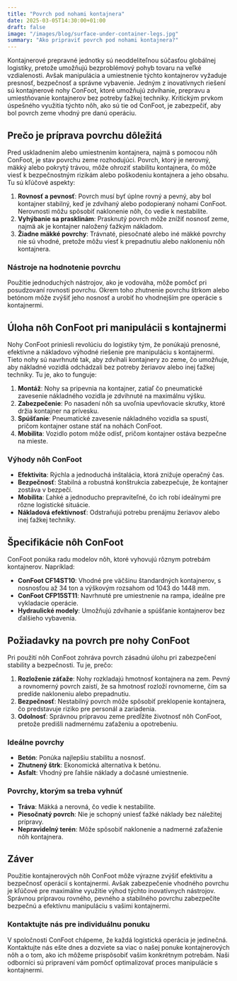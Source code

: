 ```yaml
---
title: "Povrch pod nohami kontajnera"
date: 2025-03-05T14:30:00+01:00
draft: false
image: "/images/blog/surface-under-container-legs.jpg"
summary: "Ako pripraviť povrch pod nohami kontajnera?"
---
```


Kontajnerové prepravné jednotky sú neoddeliteľnou súčasťou globálnej logistiky, pretože umožňujú bezproblémový pohyb tovaru na veľké vzdialenosti. Avšak manipulácia a umiestnenie týchto kontajnerov vyžaduje presnosť, bezpečnosť a správne vybavenie. Jedným z inovatívnych riešení sú kontajnerové nohy ConFoot, ktoré umožňujú zdvíhanie, prepravu a umiestňovanie kontajnerov bez potreby ťažkej techniky. Kritickým prvkom úspešného využitia týchto nôh, ako sú tie od ConFoot, je zabezpečiť, aby bol povrch zeme vhodný pre danú operáciu.

## Prečo je príprava povrchu dôležitá

Pred uskladnením alebo umiestnením kontajnera, najmä s pomocou nôh ConFoot, je stav povrchu zeme rozhodujúci. Povrch, ktorý je nerovný, mäkký alebo pokrytý trávou, môže ohroziť stabilitu kontajnera, čo môže viesť k bezpečnostným rizikám alebo poškodeniu kontajnera a jeho obsahu. Tu sú kľúčové aspekty:

1. **Rovnosť a pevnosť**: Povrch musí byť úplne rovný a pevný, aby bol kontajner stabilný, keď je zdvíhaný alebo podopieraný nohami ConFoot. Nerovnosti môžu spôsobiť naklonenie nôh, čo vedie k nestabilite.
2. **Vyhýbanie sa prasklinám**: Prasknutý povrch môže znížiť nosnosť zeme, najmä ak je kontajner naložený ťažkým nákladom.
3. **Žiadne mäkké povrchy**: Trávnaté, piesočnaté alebo iné mäkké povrchy nie sú vhodné, pretože môžu viesť k prepadnutiu alebo nakloneniu nôh kontajnera.

### Nástroje na hodnotenie povrchu

Použitie jednoduchých nástrojov, ako je vodováha, môže pomôcť pri posudzovaní rovnosti povrchu. Okrem toho zhutnenie povrchu štrkom alebo betónom môže zvýšiť jeho nosnosť a urobiť ho vhodnejším pre operácie s kontajnermi.

## Úloha nôh ConFoot pri manipulácii s kontajnermi

Nohy ConFoot priniesli revolúciu do logistiky tým, že ponúkajú prenosné, efektívne a nákladovo výhodné riešenie pre manipuláciu s kontajnermi. Tieto nohy sú navrhnuté tak, aby zdvíhali kontajnery zo zeme, čo umožňuje, aby nákladné vozidlá odchádzali bez potreby žeriavov alebo inej ťažkej techniky. Tu je, ako to funguje:

1. **Montáž**: Nohy sa pripevnia na kontajner, zatiaľ čo pneumatické zavesenie nákladného vozidla je zdvihnuté na maximálnu výšku.
2. **Zabezpečenie**: Po nasadení nôh sa uvoľnia upevňovacie skrutky, ktoré držia kontajner na prívesku.
3. **Spúšťanie**: Pneumatické zavesenie nákladného vozidla sa spustí, pričom kontajner ostane stáť na nohách ConFoot.
4. **Mobilita**: Vozidlo potom môže odísť, pričom kontajner ostáva bezpečne na mieste.

### Výhody nôh ConFoot

- **Efektivita**: Rýchla a jednoduchá inštalácia, ktorá znižuje operačný čas.
- **Bezpečnosť**: Stabilná a robustná konštrukcia zabezpečuje, že kontajner zostáva v bezpečí.
- **Mobilita**: Ľahké a jednoducho prepraviteľné, čo ich robí ideálnymi pre rôzne logistické situácie.
- **Nákladová efektívnosť**: Odstraňujú potrebu prenájmu žeriavov alebo inej ťažkej techniky.

## Špecifikácie nôh ConFoot

ConFoot ponúka radu modelov nôh, ktoré vyhovujú rôznym potrebám kontajnerov. Napríklad:

- **ConFoot CF14ST10**: Vhodné pre väčšinu štandardných kontajnerov, s nosnosťou až 34 ton a výškovým rozsahom od 1043 do 1448 mm.
- **ConFoot CFP15ST11**: Navrhnuté pre umiestnenie na rampa, ideálne pre vykladacie operácie.
- **Hydraulické modely**: Umožňujú zdvíhanie a spúšťanie kontajnerov bez ďalšieho vybavenia.

## Požiadavky na povrch pre nohy ConFoot

Pri použití nôh ConFoot zohráva povrch zásadnú úlohu pri zabezpečení stability a bezpečnosti. Tu je, prečo:

1. **Rozloženie záťaže**: Nohy rozkladajú hmotnosť kontajnera na zem. Pevný a rovnomerný povrch zaistí, že sa hmotnosť rozloží rovnomerne, čím sa predíde nakloneniu alebo prepadnutiu.
2. **Bezpečnosť**: Nestabilný povrch môže spôsobiť preklopenie kontajnera, čo predstavuje riziko pre personál a zariadenia.
3. **Odolnosť**: Správnou prípravou zeme predĺžite životnosť nôh ConFoot, pretože predišli nadmernému zaťaženiu a opotrebeniu.

### Ideálne povrchy

- **Betón**: Ponúka najlepšiu stabilitu a nosnosť.
- **Zhutnený štrk**: Ekonomická alternatíva k betónu.
- **Asfalt**: Vhodný pre ľahšie náklady a dočasné umiestnenie.

### Povrchy, ktorým sa treba vyhnúť

- **Tráva**: Mäkká a nerovná, čo vedie k nestabilite.
- **Piesočnatý povrch**: Nie je schopný uniesť ťažké náklady bez náležitej prípravy.
- **Nepravidelný terén**: Môže spôsobiť naklonenie a nadmerné zaťaženie nôh kontajnera.

## Záver

Použitie kontajnerových nôh ConFoot môže výrazne zvýšiť efektivitu a bezpečnosť operácií s kontajnermi. Avšak zabezpečenie vhodného povrchu je kľúčové pre maximálne využitie výhod týchto inovatívnych nástrojov. Správnou prípravou rovného, pevného a stabilného povrchu zabezpečíte bezpečnú a efektívnu manipuláciu s vašimi kontajnermi.

### Kontaktujte nás pre individuálnu ponuku

V spoločnosti ConFoot chápeme, že každá logistická operácia je jedinečná. Kontaktujte nás ešte dnes a dozviete sa viac o našej ponuke kontajnerových nôh a o tom, ako ich môžeme prispôsobiť vašim konkrétnym potrebám. Naši odborníci sú pripravení vám pomôcť optimalizovať proces manipulácie s kontajnermi.